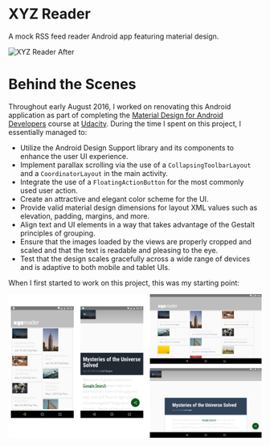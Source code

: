 # XYZ Reader
A mock RSS feed reader Android app featuring material design.

![XYZ Reader After](XYZ_Reader_Prev_After.png?raw=true)

# Behind the Scenes

Throughout early August 2016, I worked on renovating this Android application as part of completing the [Material Design for Android Developers](https://www.udacity.com/course/material-design-for-android-developers--ud862) course at [Udacity](https://www.udacity.com/). During the time I spent on this project, I essentially managed to:

* Utilize the Android Design Support library and its components to enhance the user UI experience.
* Implement parallax scrolling via the use of a `CollapsingToolbarLayout` and a `CoordinatorLayout` in the main activity.
* Integrate the use of a `FloatingActionButton` for the most commonly used user action.
* Create an attractive and elegant color scheme for the UI.
* Provide valid material design dimensions for layout XML values such as elevation, padding, margins, and more.
* Align text and UI elements in a way that takes advantage of the Gestalt principles of grouping.
* Ensure that the images loaded by the views are properly cropped and scaled and that the text is readable and pleasing to the eye. 
* Test that the design scales gracefully across a wide range of devices and is adaptive to both mobile and tablet UIs.

When I first started to work on this project, this was my starting point:

![XYZ Reader Before](XYZ_Reader_Prev_Before.png?raw=true)
